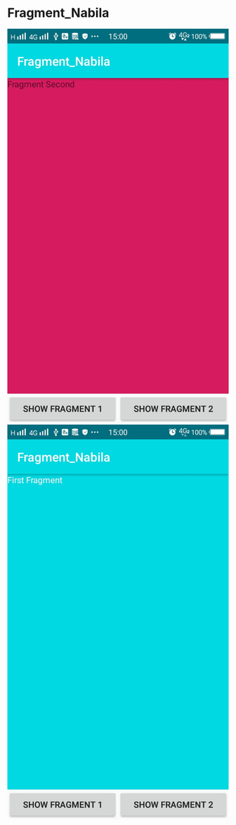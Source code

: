 # Fragment_Nabila

![alt text](https://github.com/NabilaRahmadanti/Fragment_Nabila/blob/master/8.jpg)
![alt text](https://github.com/NabilaRahmadanti/Fragment_Nabila/blob/master/9.jpg)
